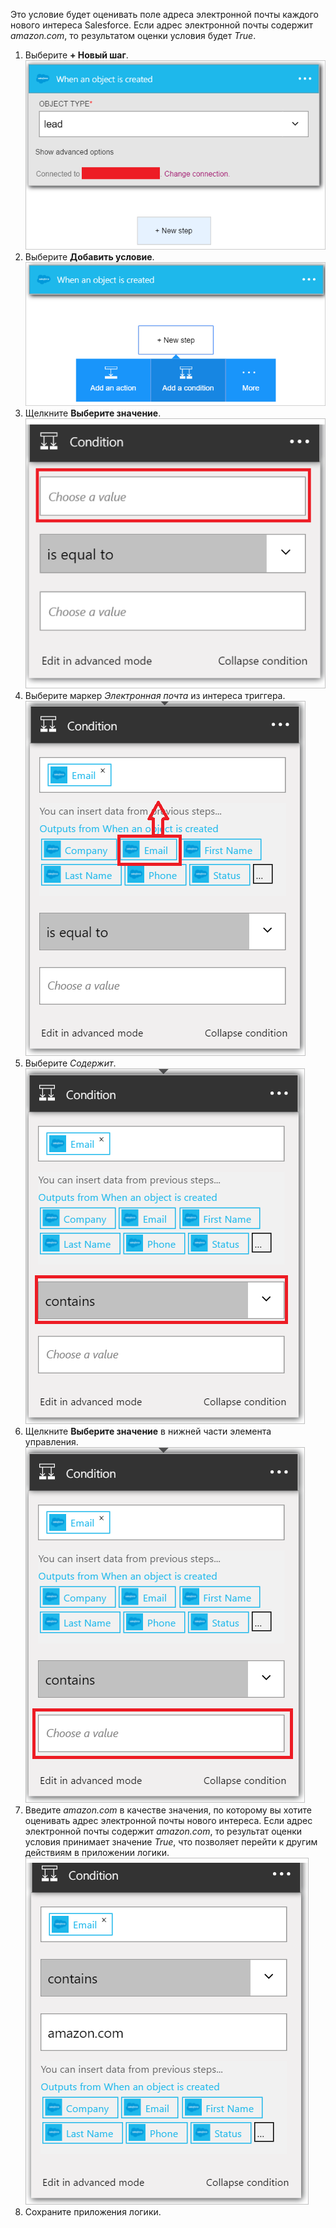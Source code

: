 Это условие будет оценивать поле адреса электронной почты каждого нового интереса Salesforce. Если адрес электронной почты содержит *amazon.com*, то результатом оценки условия будет *True*.

1. Выберите **+ Новый шаг**.  
   ![Условие Salesforce, изображение 1](./media/connectors-create-api-salesforce/condition-1.png)   
2. Выберите **Добавить условие**.    
   ![Условие Salesforce, изображение 2](./media/connectors-create-api-salesforce/condition-2.png)  
3. Щелкните **Выберите значение**.    
   ![Условие Salesforce, изображение 3](./media/connectors-create-api-salesforce/condition-3.png)  
4. Выберите маркер *Электронная почта* из интереса триггера.    
   ![Условие Salesforce, изображение 4](./media/connectors-create-api-salesforce/condition-4.png)  
5. Выберите *Содержит*.      
   ![Условие Salesforce, изображение 5](./media/connectors-create-api-salesforce/condition-5.png)  
6. Щелкните **Выберите значение** в нижней части элемента управления.     
   ![Условие Salesforce, изображение 6](./media/connectors-create-api-salesforce/condition-6.png)  
7. Введите *amazon.com* в качестве значения, по которому вы хотите оценивать адрес электронной почты нового интереса. Если адрес электронной почты содержит *amazon.com*, то результат оценки условия принимает значение *True*, что позволяет перейти к другим действиям в приложении логики.    
   ![Условие Salesforce, изображение 7](./media/connectors-create-api-salesforce/condition-7.png)  
8. Сохраните приложения логики.  



<!--HONumber=Nov16_HO3-->


